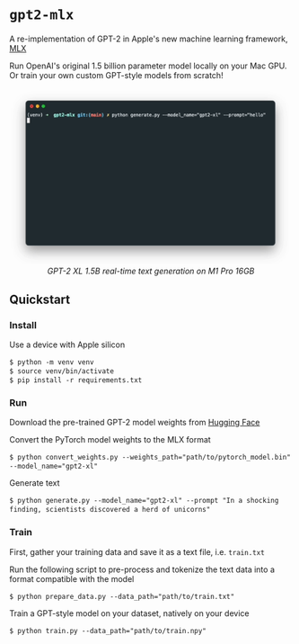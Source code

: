 # `gpt2-mlx`

A re-implementation of GPT-2 in Apple's new machine learning framework, [MLX](https://github.com/ml-explore/mlx)

Run OpenAI's original 1.5 billion parameter model locally on your Mac GPU. Or train your own custom GPT-style models from scratch!

<p align="center">
  <img src="gpt2-mlx.gif" alt="GIF of GPT2-XL decoding">
  <br>
  <em>GPT-2 XL 1.5B real-time text generation on M1 Pro 16GB</em>
</p>

## Quickstart

### Install

Use a device with Apple silicon

```shell
$ python -m venv venv
$ source venv/bin/activate
$ pip install -r requirements.txt
```

### Run

Download the pre-trained GPT-2 model weights from [Hugging Face](https://huggingface.co/gpt2-xl)

Convert the PyTorch model weights to the MLX format
```shell
$ python convert_weights.py --weights_path="path/to/pytorch_model.bin" --model_name="gpt2-xl"
```

Generate text
```shell
$ python generate.py --model_name="gpt2-xl" --prompt "In a shocking finding, scientists discovered a herd of unicorns"
```

### Train

First, gather your training data and save it as a text file, i.e. `train.txt`

Run the following script to pre-process and tokenize the text data into a format compatible with the model

```shell
$ python prepare_data.py --data_path="path/to/train.txt"
```

Train a GPT-style model on your dataset, natively on your device

```shell
$ python train.py --data_path="path/to/train.npy"
```
